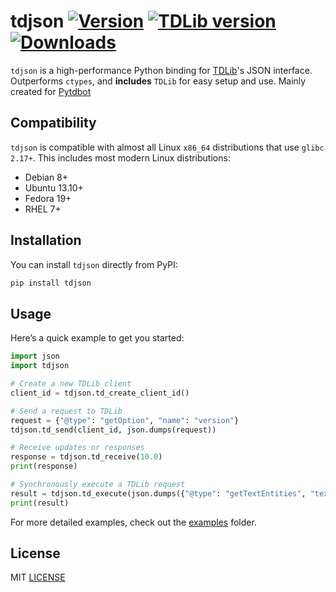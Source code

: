 # tdjson [![Version](https://img.shields.io/pypi/v/Tdjson?style=flat&logo=pypi)](https://pypi.org/project/Tdjson) [![TDLib version](https://img.shields.io/badge/TDLib-v1.8.51-blue?logo=telegram)](https://github.com/tdlib/td) [![Downloads](https://static.pepy.tech/personalized-badge/tdjson?period=month&units=none&left_color=grey&right_color=brightgreen&left_text=Downloads)](https://pepy.tech/project/tdjson)

`tdjson` is a high-performance Python binding for [TDLib](https://github.com/tdlib/td)'s JSON interface. Outperforms `ctypes`, and **includes** `TDLib` for easy setup and use. Mainly created for [Pytdbot](https://github.com/pytdbot/client)

## Compatibility

`tdjson` is compatible with almost all Linux `x86_64` distributions that use `glibc 2.17+`. This includes most modern Linux distributions:

- Debian 8+
- Ubuntu 13.10+
- Fedora 19+
- RHEL 7+

## Installation

You can install `tdjson` directly from PyPI:

```bash
pip install tdjson
```

## Usage

Here’s a quick example to get you started:

```python
import json
import tdjson

# Create a new TDLib client
client_id = tdjson.td_create_client_id()

# Send a request to TDLib
request = {"@type": "getOption", "name": "version"}
tdjson.td_send(client_id, json.dumps(request))

# Receive updates or responses
response = tdjson.td_receive(10.0)
print(response)

# Synchronously execute a TDLib request
result = tdjson.td_execute(json.dumps({"@type": "getTextEntities", "text": "@telegram /test_command https://telegram.org telegram.me", "@extra": ["5", 7.0, "a"]}))
print(result)
```

For more detailed examples, check out the [examples](https://github.com/AYMENJD/tdjson/blob/main/examples) folder.

## License

MIT [LICENSE](https://github.com/AYMENJD/tdjson/blob/main/LICENSE)
